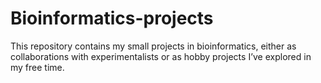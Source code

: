 # Bioinformatics-projects
This repository contains my small projects in bioinformatics, either as collaborations with experimentalists or as hobby projects I’ve explored in my free time.

